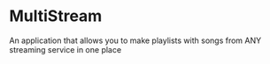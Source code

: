 # MultiStream
 An application that allows you to make playlists with songs from ANY streaming service in one place
